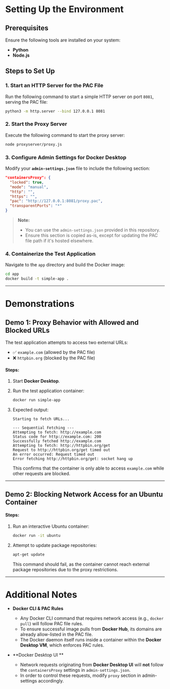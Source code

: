 # Setting Up the Environment

## Prerequisites

Ensure the following tools are installed on your system:
- **Python**
- **Node.js**

## Steps to Set Up

### 1. Start an HTTP Server for the PAC File
Run the following command to start a simple HTTP server on port `8081`, serving the PAC file:

```sh
python3 -m http.server --bind 127.0.0.1 8081
```

### 2. Start the Proxy Server
Execute the following command to start the proxy server:

```sh
node proxyserver/proxy.js
```

### 3. Configure Admin Settings for Docker Desktop
Modify your **`admin-settings.json`** file to include the following section:

```json
"containersProxy": {
  "locked": true,
  "mode": "manual",
  "http": "",
  "https": "",
  "pac": "http://127.0.0.1:8081/proxy.pac",
  "transparentPorts": "*"
}
```

> **Note:**  
> - You can use the `admin-settings.json` provided in this repository.  
> - Ensure this section is copied as-is, except for updating the PAC file path if it's hosted elsewhere.

### 4. Containerize the Test Application
Navigate to the `app` directory and build the Docker image:

```sh
cd app
docker build -t simple-app .
```

---

# Demonstrations

## Demo 1: Proxy Behavior with Allowed and Blocked URLs

The test application attempts to access two external URLs:
- ✅ `example.com` (allowed by the PAC file)
- ❌ `httpbin.org` (blocked by the PAC file)

#### Steps:
1. Start **Docker Desktop**.
2. Run the test application container:

   ```sh
   docker run simple-app
   ```

3. Expected output:

   ```
   Starting to fetch URLs...
   
   --- Sequential Fetching ---
   Attempting to fetch: http://example.com
   Status code for http://example.com: 200
   Successfully fetched http://example.com
   Attempting to fetch: http://httpbin.org/get
   Request to http://httpbin.org/get timed out
   An error occurred: Request timed out
   Error fetching http://httpbin.org/get: socket hang up
   ```

   This confirms that the container is only able to access `example.com` while other requests are blocked.

---

## Demo 2: Blocking Network Access for an Ubuntu Container

#### Steps:
1. Run an interactive Ubuntu container:

   ```sh
   docker run -it ubuntu
   ```

2. Attempt to update package repositories:

   ```sh
   apt-get update
   ```

   This command should fail, as the container cannot reach external package repositories due to the proxy restrictions.

---

# Additional Notes

- **Docker CLI & PAC Rules**  
  - Any Docker CLI command that requires network access (e.g., `docker pull`) will follow PAC file rules.
  - To ensure successful image pulls from **Docker Hub**, its domains are already allow-listed in the PAC file.
  - The Docker daemon itself runs inside a container within the **Docker Desktop VM**, which enforces PAC rules.

- **Docker Desktop UI **  
  - Network requests originating from **Docker Desktop UI** will **not** follow the `containersProxy` settings in `admin-settings.json`.
  - In order to control these requests, modify `proxy` section in admin-settings accordingly. 
